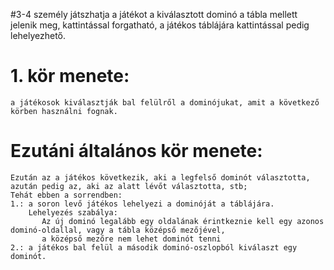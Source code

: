 #3-4 személy játszhatja a játékot
a kiválasztott dominó a tábla mellett jelenik meg, kattintással forgatható, 
a játékos táblájára kattintással pedig lehelyezhető.

# 1. kör menete:
    a játékosok kiválasztják bal felülről a dominójukat, amit a következő körben használni fognak.
# Ezutáni általános kör menete:
    Ezután az a játékos következik, aki a legfelső dominót választotta, azután pedig az, aki az alatt lévőt választotta, stb;
    Tehát ebben a sorrendben:
    1.: a soron levő játékos lehelyezi a dominóját a táblájára. 
        Lehelyezés szabálya:
           Az új dominó legalább egy oldalának érintkeznie kell egy azonos dominó-oldallal, vagy a tábla középső mezőjével,
           a középső mezőre nem lehet dominót tenni
    2.: a játékos bal felül a második dominó-oszlopból kiválaszt egy dominót.
